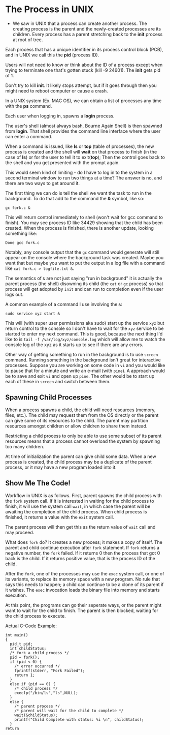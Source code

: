 # The Process in UNIX

- We saw in UNIX that a process can create another process. The creating process is the
parent and the newly-created processes are its children. Every process has a parent
stretching back to the **init** process at root of tree.

Each process that has a unique identifier in its process control block (PCB), and
in UNIX we call this the **pid** (process ID).

Users will not need to know or think about the ID of a process except when trying to
terminate one that's gotten stuck (kill -9 24601). The **init** gets pid of 1.

Don't try to kill **init**. It likely stops attempt, but if it goes through then you
might need to reboot computer or cause a crash.

In a UNIX system (Ex. MAC OS), we can obtain a list of processes any time with the
**ps** command.

Each user when logging in, spawns a **login** process.

The user's shell (almost always bash, Bourne Again Shell) is then spawned from **login**.
That shell provides the command line interface where the user can enter a command.

When a command is issued, like **ls** or **top** (table of processes), the new process is
created and the shell will **wait** on that process to finish (in the case of **ls**) or
for the user to tell it to exit(**top**); Then the control goes back to the shell and you
get presented with the prompt again.

This would seem kind of limiting - do I have to log in to the system in a second terminal
window to run two things at a time? The answer is no, and there are two ways to get around it.

The first thing we can do is tell the shell we want the task to run in the background. To do that
add to the command the **&** symbol, like so:

```gc fork.c &```

This will return control immediately to shell (won't wait for gcc command to finish). You may see
process ID like 34429 showing that the child has been created. When the process is finished, there is another
update, looking something like:

```Done gcc fork.c```

Notably, any console output that the ```gc``` command would generate will still appear on the console where the
background task was created. Maybe you want that but maybe you want to put the output in a log file with a command like
```cat fork.c > logfile.txt &```.

The semantics of ```&``` are not just saying "run in background" it is actually the parent process (the shell) disowning
its child (the ```cat``` or ```gc``` process) so that process will get adopted by ```init``` and can run to completion even
if the user logs out.

A common example of a command I use involving the ```&```:

```sudo service xyz start &```

This will (with super user permissions aka sudo) start up the service ```xyz``` but return control to the console so I don't have
to wait for the ```xyz``` service to be started to enter my next command. This is good, because the next thing I'd like to is
```tail -f /var/log/xyz/console.log``` which will allow me to watch the console log of the xyz as it starts up to see if there
are any errors.

Other way of getting something to run in the background is to use ```screen``` command. Running something in the background isn't
great for interactive processes. Suppose you are working on some code in ```vi``` and you would like to pause that for a minute
and write an e-mail (with ```pine```). A approach would be to save and exit ```vi``` and open up ```pine```. The other would
be to start up each of these in ```screen``` and switch between them.

## Spawning Child Processes

When a process spawns a child, the child will need resources (memory, files, etc.). The child may request them from the OS directly
or the parent can give some of its resources to the child. The parent may partition resources amongst children or allow children
to share them instead.

Restricting a child process to only be able to use some subset of its parent resources means that a process cannot overload the
system by spawning too many children.

At time of initialization the parent can give child some data. When a new process is created, the child process may be a duplicate
of the parent process, or it may have a new program loaded into it.

## Show Me The Code!

Workflow in UNIX is as follows. First, parent spawns the child process with the ```fork``` system call. If it is interested in
waiting for the child process to finish, it will use the system call ```wait```, in which case the parent will be awaiting the
completion of the child process. When child process is finished, it returns a value with the ```exit``` system call.

The parent process will then get this as the return value of ```wait``` call and may proceed.

What does ```fork``` do? It creates a new process; it makes a copy of itself. The parent and child continue execution after
```fork``` statement. If ```fork``` returns a negative number, the ```fork``` failed. If it returns 0 then the process that
got 0 back is the child. If it returns positive value, that is the process ID of the child.

After the ```fork```, one of the processes may use the ```exec``` system call, or one of its variants, to replace its memory
space with a new program. No rule that says this needs to happen; a child can continue to be a clone of its parent if it wishes.
The ```exec``` invocation loads the binary file into memory and starts execution.

At this point, the programs can go their seperate ways, or the parent might want to wait for the child to finish. The parent is
then blocked, waiting for the child process to execute.

Actual C-Code Example:

```
int main()
{
  pid_t pid;
  int childStatus;
  /* fork a child process */
  pid = fork();
  if (pid < 0) {
    /* error occurred */
    fprintf(stderr, "Fork Failed");
    return 1;
  } 
  else if (pid == 0) {
    /* child process */
    execlp("/bin/ls","ls",NULL);
  } 
  else {
    /* parent process */
    /* parent will wait for the child to complete */
    wait(&childStatus);
    printf("Child Complete with status: %i \n", childStatus);
  }
return
```
